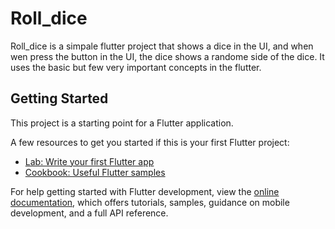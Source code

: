 # Roll_dice

Roll_dice is a simpale flutter project that shows a dice in the UI, and when wen press the button in the UI, the dice shows a randome side of the dice. It uses the basic but few very important concepts in the flutter.

## Getting Started

This project is a starting point for a Flutter application.

A few resources to get you started if this is your first Flutter project:

- [Lab: Write your first Flutter app](https://docs.flutter.dev/get-started/codelab)
- [Cookbook: Useful Flutter samples](https://docs.flutter.dev/cookbook)

For help getting started with Flutter development, view the
[online documentation](https://docs.flutter.dev/), which offers tutorials,
samples, guidance on mobile development, and a full API reference.
